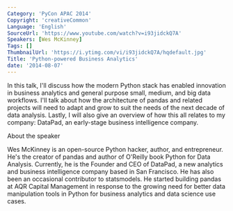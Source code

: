 ```yaml
---
Category: 'PyCon APAC 2014'
Copyright: 'creativeCommon'
Language: 'English'
SourceUrl: 'https://www.youtube.com/watch?v=i93jidckQ7A'
Speakers: [Wes McKinney]
Tags: []
ThumbnailUrl: 'https://i.ytimg.com/vi/i93jidckQ7A/hqdefault.jpg'
Title: 'Python-powered Business Analytics'
date: '2014-08-07'
---
```

In this talk, I'll discuss how the modern Python stack has enabled innovation in business analytics and general purpose small, medium, and big data workflows. I'll talk about how the architecture of pandas and related projects will need to adapt and grow to suit the needs of the next decade of data analysis. Lastly, I will also give an overview of how this all relates to my company: DataPad, an early-stage business intelligence company.

About the speaker

Wes McKinney is an open-source Python hacker, author, and entrepreneur. He's the creator of pandas and author of O'Reilly book Python for Data Analysis. Currently, he is the Founder and CEO of DataPad, a new analytics and business intelligence company based in San Francisco. He has also been an occasional contributor to statsmodels. He started building pandas at AQR Capital Management in response to the growing need for better data manipulation tools in Python for business analytics and data science use cases.